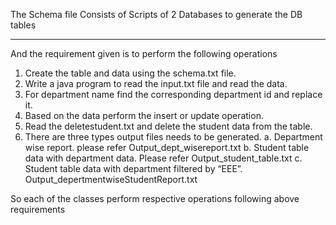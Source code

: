 The Schema file Consists of Scripts of 2 Databases to generate the DB tables

--------------------------------------------
And the requirement given is to perform the following operations


1.	Create the table and data using the schema.txt file.
2.	Write a java program to read the input.txt file and read the data.
3.	For department name find the corresponding department id and replace it.
4.	Based on the data perform the insert or update operation.
5.	Read the deletestudent.txt and delete the student data from the table.
6.	There are three types output files needs to be generated.
a.	Department wise report.  please refer Output_dept_wisereport.txt
b.	Student table data with department data. Please refer Output_student_table.txt
c.	Student table data with department filtered by “EEE”. Output_depertmentwiseStudentReport.txt



So each of the classes perform respective operations following above requirements
